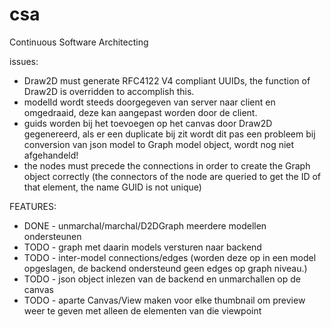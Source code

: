 # csa
Continuous Software Architecting

issues:
- Draw2D must generate RFC4122 V4 compliant UUIDs, the function of Draw2D is overridden to accomplish this.
- modelId wordt steeds doorgegeven van server naar client en omgedraaid, deze kan aangepast worden door de client.
- guids worden bij het toevoegen op het canvas door Draw2D gegenereerd, als er een duplicate bij zit wordt dit pas een probleem bij conversion van json model to Graph model object, wordt nog niet afgehandeld!
- the nodes must precede the connections in order to create the Graph object correctly (the connectors of the node are queried to get the ID of that element, the name GUID is not unique)

FEATURES:
- DONE - unmarchal/marchal/D2DGraph meerdere modellen ondersteunen 
- TODO - graph met daarin models versturen naar backend
- TODO - inter-model connections/edges (worden deze op in een model opgeslagen, de backend ondersteund geen edges op graph niveau.)
- TODO - json object inlezen van de backend en unmarchallen op de canvas
- TODO - aparte Canvas/View maken voor elke thumbnail om preview weer te geven met alleen de elementen van die viewpoint
